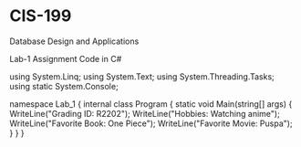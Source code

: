 # CIS-199
Database Design and Applications

Lab-1 Assignment
Code in C#

using System.Linq;
using System.Text;
using System.Threading.Tasks;
using static System.Console;

namespace Lab_1
{
    internal class Program
    {
        static void Main(string[] args)
        {
            WriteLine("Grading ID:      R2202");
            WriteLine("Hobbies:         Watching anime");
            WriteLine("Favorite Book:   One Piece");
            WriteLine("Favorite Movie:  Puspa");
        }
    }
}

